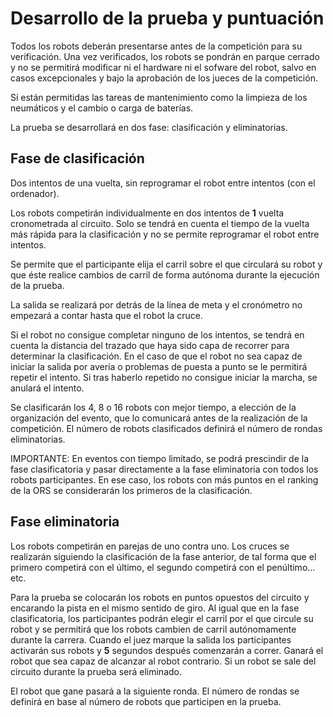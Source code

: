 # Desarrollo de la prueba y puntuación

Todos los robots deberán presentarse antes de la competición para su verificación. Una vez verificados, los robots se pondrán en parque cerrado y no se permitirá modificar ni el hardware ni el sofware del robot, salvo en casos excepcionales y bajo la aprobación de los jueces de la competición.

Sí están permitidas las tareas de mantenimiento como la limpieza de los neumáticos y el cambio o carga de baterías.

La prueba se desarrollará en dos fase: clasificación y eliminatorias.

## Fase de clasificación

Dos intentos de una vuelta, sin reprogramar el robot entre intentos (con el ordenador).


Los robots competirán individualmente en dos intentos de **1** vuelta cronometrada al circuito. Solo se tendrá en cuenta el tiempo de la vuelta más rápida para la clasificación y no se permite reprogramar el robot entre intentos.

Se permite que el participante elija el carril sobre el que circulará su robot y que éste realice cambios de carril de forma autónoma durante la ejecución de la prueba.

La salida se realizará por detrás de la línea de meta y el cronómetro no empezará a contar hasta que el robot la cruce.

Si el robot no consigue completar ninguno de los intentos, se tendrá en cuenta la distancia del trazado que haya sido capa de recorrer para determinar la clasificación. En el caso de que el robot no sea capaz de iniciar la salida por avería o problemas de puesta a punto se le permitirá repetir el intento. Si tras haberlo repetido no consigue iniciar la marcha, se anulará el intento.

Se clasificarán los 4, 8 o 16 robots con mejor tiempo, a elección de la organización del evento, que lo comunicará antes de la realización de la competición. El número de robots clasificados definirá el número de rondas eliminatorias.

IMPORTANTE: En eventos con tiempo limitado, se podrá prescindir de la fase clasificatoria y pasar directamente a la fase eliminatoria con todos los robots participantes. En ese caso, los robots con más puntos en el ranking de la ORS se considerarán los primeros de la clasificación.

## Fase eliminatoria

Los robots competirán en parejas de uno contra uno. Los cruces se realizarán siguiendo la clasificación de la fase anterior, de tal forma que el primero competirá con el último, el segundo competirá con el penúltimo... etc.

Para la prueba se colocarán los robots en puntos opuestos del circuito y encarando la pista en el mismo sentido de giro. Al igual que en la fase clasificatoria, los participantes podrán elegir el carril por el que circule su robot y se permitirá que los robots cambien de carril autónomamente durante la carrera. Cuando el juez marque la salida los participantes activarán sus robots y **5** segundos después comenzarán a correr. Ganará el robot que sea capaz de alcanzar al robot contrario. Si un robot se sale del circuito durante la prueba será eliminado.

El robot que gane pasará a la siguiente ronda. El número de rondas se definirá en base al número de robots que participen en la prueba.
